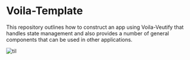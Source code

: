 # Voila-Template
 
 This repository outlines how to construct an app using Voila-Veutify that handles state management and also provides a number of general components that can be used in other applications.

![til](img/example_usage.gif)

